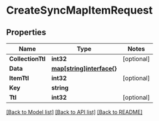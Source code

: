 # CreateSyncMapItemRequest

## Properties
Name | Type | Notes
------------ | ------------- | -------------
**CollectionTtl** | **int32** | [optional] 
**Data** | [**map[string]interface{}**](.md) | 
**ItemTtl** | **int32** | [optional] 
**Key** | **string** | 
**Ttl** | **int32** | [optional] 

[[Back to Model list]](../README.md#documentation-for-models) [[Back to API list]](../README.md#documentation-for-api-endpoints) [[Back to README]](../README.md)



